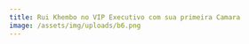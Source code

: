 ```yaml
---
title: Rui Khembo no VIP Executivo com sua primeira Camara
image: /assets/img/uploads/b6.png
---
```


